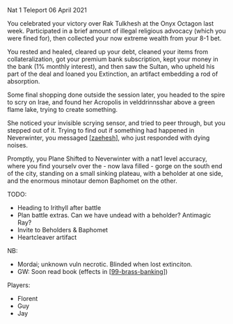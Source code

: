 Nat 1 Teleport
06 April 2021

You celebrated your victory over Rak Tulkhesh at the Onyx Octagon last week.
Participated in a brief amount of illegal religious advocacy (which you were fined for), then collected your now extreme wealth from your 8-1 bet.

You rested and healed, cleared up your debt, cleaned your items from collateralization, got your premium bank subscription, kept your money in the bank (1% monthly interest), and then saw the Sultan, who upheld his part of the deal and loaned you Extinction, an artifact embedding a rod of absorption.

Some final shopping done outside the session later, you headed to the spire to scry on Irae, and found her Acropolis in velddrinnsshar above a green flame lake, trying to create something.

She noticed your invisible scrying sensor, and tried to peer through, but you stepped out of it.
Trying to find out if something had happened in Neverwinter, you messaged [[zaehesh]], who just responded with dying noises.

Promptly, you Plane Shifted to Neverwinter with a nat1 level accuracy, where you find yourselv over the - now lava filled - gorge on the south end of the city, standing on a small sinking plateau, with a beholder at one side, and the enormous minotaur demon Baphomet on the other.

TODO:
- Heading to Irithyll after battle
- Plan battle extras. Can we have undead with a beholder? Antimagic Ray?
- Invite to Beholders & Baphomet
- Heartcleaver artifact

NB:
- Mordai; unknown vuln necrotic. Blinded when lost extinciton.
- GW: Soon read book (effects in [[99-brass-banking]])

Players:
- Florent
- Guy
- Jay

[//begin]: # "Autogenerated link references for markdown compatibility"
[zaehesh]: ../npcs/zaehesh "Zaehesh"
[99-brass-banking]: 99-brass-banking "99-brass-banking"
[//end]: # "Autogenerated link references"
